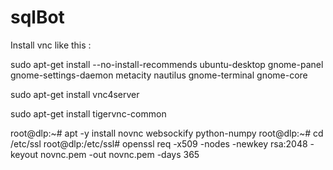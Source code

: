 # sqlBot
Install vnc like this :

sudo apt-get install --no-install-recommends ubuntu-desktop gnome-panel gnome-settings-daemon metacity nautilus gnome-terminal gnome-core

sudo apt-get install vnc4server

 sudo apt-get install tigervnc-common
 
 root@dlp:~# apt -y install novnc websockify python-numpy
 root@dlp:~# cd /etc/ssl 
 root@dlp:/etc/ssl# openssl req -x509 -nodes -newkey rsa:2048 -keyout novnc.pem -out novnc.pem -days 365 
